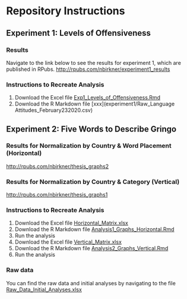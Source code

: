# Repository Instructions
## Experiment 1: Levels of Offensiveness
### Results
Navigate to the link below to see the results for experiment 1, which are published in RPubs. 
http://rpubs.com/nbirkner/experiment1_results
### Instructions to Recreate Analysis
1. Download the Excel file [Exp1_Levels_of_Offensiveness.Rmd](experiment1/Exp1_Levels_of_Offensiveness.Rmd)
2. Download the R Markdown file [xxx](experiment1/Raw_Language Attitudes_February232020.csv)

## Experiment 2: Five Words to Describe Gringo

### Results for Normalization by Country & Word Placement (Horizontal)
http://rpubs.com/nbirkner/thesis_graphs2

### Results for Normalization by Country & Category (Vertical)
http://rpubs.com/nbirkner/thesis_graphs1

### Instructions to Recreate Analysis
1. Download the Excel file [Horizontal_Matrix.xlsx](experiment2/Horizontal_Matrix.xlsx)
2. Download the R Markdown file [Analysis1_Graphs_Horizontal.Rmd](experiment2/Analysis1_Graphs_Horizontal.Rmd)
3. Run the analysis
4. Download the Excel file [Vertical_Matrix.xlsx](experiment2/Vertical_Matrix.xlsx)
5. Download the R Markdown file [Analysis2_Graphs_Vertical.Rmd](experiment2/Analysis2_Graphs_Vertical.Rmd)
6. Run the analysis

### Raw data
You can find the raw data and initial analyses by navigating to the file [Raw_Data_Initial_Analyses.xlsx](Raw_Data_Initial_Analyses.xlsx)
